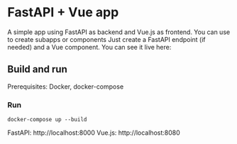 # FastAPI + Vue app

A simple app using FastAPI as backend and Vue.js as frontend. You can use to create subapps or components
Just create a FastAPI endpoint (if needed) and a Vue component.
You can see it live here: 

## Build and run

Prerequisites: Docker, docker-compose

### Run

```
docker-compose up --build
```
FastAPI: http://localhost:8000
Vue.js: http://localhost:8080
